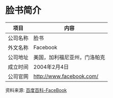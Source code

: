 # 脸书简介

|项目|内容|
|-----|-----|
|公司名称|脸书|
|外文名称|Facebook|
|公司地址|美国，加利福尼亚州，门洛帕克|
|成立时间|2004年2月4日|
|公司官网|http://www.facebook.com/|

资料来源: 
[百度百科-FaceBook](https://baike.baidu.com/item/Facebook)